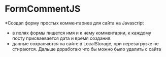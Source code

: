 # FormCommentJS
*Создал форму простых комментариев для сайта на Javascript
- в полях формы пишется имя и к нему комментарии, к каждому посту присваевается дата и время создания.
- данные сохраняются на сайте в LocalStorage, при перезагрузке не стираются.
Дальше доработаю что бы можно было удалить с сайта



